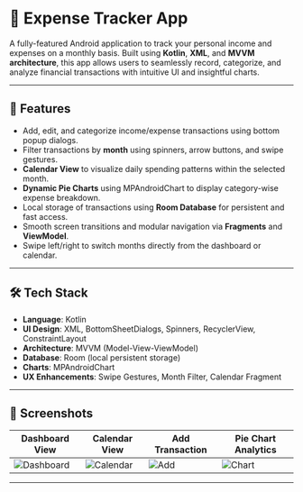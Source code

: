 # 📱 Expense Tracker App

A fully-featured Android application to track your personal income and expenses on a monthly basis. Built using **Kotlin**, **XML**, and **MVVM architecture**, this app allows users to seamlessly record, categorize, and analyze financial transactions with intuitive UI and insightful charts.

---

## 🚀 Features

- Add, edit, and categorize income/expense transactions using bottom popup dialogs.
- Filter transactions by **month** using spinners, arrow buttons, and swipe gestures.
- **Calendar View** to visualize daily spending patterns within the selected month.
- **Dynamic Pie Charts** using MPAndroidChart to display category-wise expense breakdown.
- Local storage of transactions using **Room Database** for persistent and fast access.
- Smooth screen transitions and modular navigation via **Fragments** and **ViewModel**.
- Swipe left/right to switch months directly from the dashboard or calendar.

---

## 🛠️ Tech Stack

- **Language**: Kotlin
- **UI Design**: XML, BottomSheetDialogs, Spinners, RecyclerView, ConstraintLayout
- **Architecture**: MVVM (Model-View-ViewModel)
- **Database**: Room (local persistent storage)
- **Charts**: MPAndroidChart
- **UX Enhancements**: Swipe Gestures, Month Filter, Calendar Fragment

---

## 📸 Screenshots

| Dashboard View | Calendar View | Add Transaction | Pie Chart Analytics |
|----------------|----------------|------------------|---------------------|
|![Dashboard](https://github.com/user-attachments/assets/1d104134-d91f-4e8e-a9ee-279cddca7f93)|![Calendar](https://github.com/user-attachments/assets/a72fc206-774f-46a7-a545-fcfd62c6b5c9)|![Add](https://github.com/user-attachments/assets/26a96ef6-1b65-4bfd-9c56-470ce5e031ce)|![Chart](https://github.com/user-attachments/assets/0e2d62ca-16d6-4850-aa9c-53467d016208)|

---
